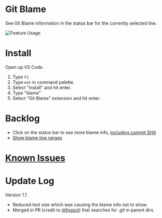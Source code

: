 # Git Blame

See Git Blame information in the status bar for the currently selected line. 

![Feature Usage](https://github.com/wadeanderson7/vscode-gitblame/raw/master/images/GitBlamePreview.gif)

# Install

Open up VS Code.

1. Type `F1`
2. Type `ext` in command palette.
3. Select "install" and hit enter.
4. Type "blame"
5. Select "Git Blame" extension and hit enter. 

# Backlog

* Click on the status bar to see more blame info, [including commit SHA](https://github.com/waderyan/vscode-gitblame/issues/3)
* [Show blame line ranges](https://github.com/waderyan/vscode-gitblame/issues/1)

# [Known Issues](https://github.com/waderyan/vscode-gitblame/issues)

# Update Log

Version 1.1

* Reduced text size which was causing the blame info not to show. 
* Merged in PR (credit to [@fogzot](https://github.com/fogzot)) that searches for .git in parent dirs.
